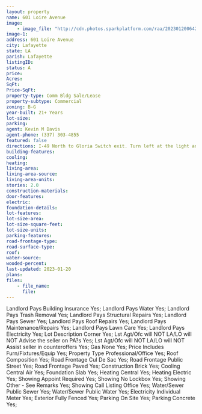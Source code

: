 ```yaml
---
layout: property
name: 601 Loire Avenue 
image:
    - image_file: "http://cdn.photos.sparkplatform.com/raa/20230120064214205099000000.jpg"
image-1:
address: 601 Loire Avenue
city: Lafayette
state: LA
parish: Lafayette
listingID: 
status: A
price: 
Acres: 
SqFt: 
Price-SqFt: 
property-type: Comm Bldg Sale/Lease
property-subtype: Commercial
zoning: B-G
year-built: 21+ Years
lot-size: 
parking: 
agent: Kevin M Davis
agent-phone: (337) 303-4855
featured: false
directions: I-49 North to Gloria Switch exit. Turn left at the light and make another left onto the service road. Pass the DMV and turn right at Beauvais Ave. before Lamm Food Services. The building is directly behind Lamm on the corner of Beauvais Ave and Loire Ave.
building-features: 
cooling: 
heating: 
living-area: 
living-area-source: 
living-area-units: 
stories: 2.0
construction-materials: 
door-features: 
electric: 
foundation-details: 
lot-features: 
lot-size-area: 
lot-size-square-feet: 
lot-size-units: 
parking-features: 
road-frontage-type: 
road-surface-type: 
roof: 
water-source: 
wooded-percent: 
last-updated: 2023-01-20
plans: 
files:
    - file_name:
      file:
---
```

Landlord Pays	Building Insurance	Yes;
Landlord Pays	Water	Yes;
Landlord Pays	Trash Removal	Yes;
Landlord Pays	Structural Repairs	Yes;
Landlord Pays	Sewer	Yes;
Landlord Pays	Roof Repairs	Yes;
Landlord Pays	Maintenance/Repairs	Yes;
Landlord Pays	Lawn Care	Yes;
Landlord Pays	Electricity	Yes;
Lot Description	Corner	Yes;
Lst Agt/Ofc will NOT	LA/LO will NOT Advise the seller on PA?s	Yes;
Lst Agt/Ofc will NOT	LA/LO will NOT Assist seller in counteroffers	Yes;
Gas	None	Yes;
Price Includes	Furn/Fixtures/Equip	Yes;
Property Type	Professional/Office	Yes;
Roof	Composition	Yes;
Road Frontage	Cul De Sac	Yes;
Road Frontage	Public Street	Yes;
Road Frontage	Paved	Yes;
Construction	Brick	Yes;
Cooling	Central Air	Yes;
Foundation	Slab	Yes;
Heating	Central	Yes;
Heating	Electric	Yes;
Showing	Appoint Required	Yes;
Showing	No Lockbox	Yes;
Showing	Other - See Remarks	Yes;
Showing	Call Listing Office	Yes;
Water/Sewer	Public Sewer	Yes;
Water/Sewer	Public Water	Yes;
Electricity	Individual Meter	Yes;
Exterior	Fully Fenced	Yes;
Parking	On Site	Yes;
Parking	Concrete	Yes;

